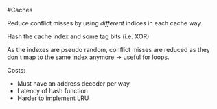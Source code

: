 #Caches 

Reduce conflict misses by using *different* indices in each cache way.

Hash the cache index and some tag bits (i.e. XOR)

As the indexes are pseudo random, conflict misses are reduced as they don't map to the same index anymore -> useful for loops.

Costs:
- Must have an address decoder per way
- Latency of hash function
- Harder to implement LRU


